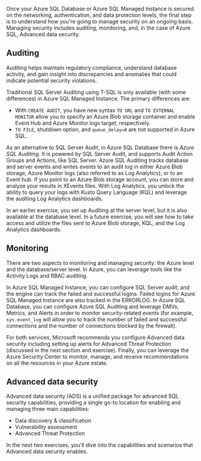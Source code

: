 Once your Azure SQL Database or Azure SQL Managed Instance is secured on the networking, authentication, and data protection levels, the final step is to understand how you're going to manage security on an ongoing basis. Managing security includes auditing, monitoring, and, in the case of Azure SQL, Advanced data security.

## Auditing

Auditing helps maintain regulatory compliance, understand database activity, and gain insight into discrepancies and anomalies that could indicate potential security violations.

Traditional SQL Server Auditing using T-SQL is only available (with some differences) in Azure SQL Managed Instance. The primary differences are:  

* With `CREATE AUDIT`, you have new syntax `TO URL` and `TO EXTERNAL MONITOR` allow you to specify an Azure Blob storage container and enable Event Hub and Azure Monitor logs target, respectively.  
* `TO FILE`, shutdown option, and `queue_delay=0` are not supported in Azure SQL.

As an alternative to SQL Server Audit, in Azure SQL Database there is *Azure SQL Auditing*. It is powered by SQL Server Audit, and supports Audit Action Groups and Actions, like SQL Server. Azure SQL Auditing tracks database and server events and writes events to an audit log in either Azure Blob storage, Azure Monitor logs (also referred to as Log Analytics), or to an Event hub. If you point to an Azure Blob storage account, you can store and analyze your results in XEvents files. With Log Analytics, you unlock the ability to query your logs with Kusto Query Language (KQL) and leverage the auditing Log Analytics dashboards.

In an earlier exercise, you set up Auditing at the server level, but it is also available at the database level. In a future exercise, you will see how to take access and utilize the files sent to Azure Blob storage, KQL, and the Log Analytics dashboards.

## Monitoring

There are two aspects to monitoring and managing security: the Azure level and the database/server level. In Azure, you can leverage tools like the Activity Logs and RBAC auditing.

In Azure SQL Managed Instance, you can configure SQL Server audit, and the engine can track the failed and successful logins. Failed logins for Azure SQL Managed Instance are also tracked in the ERRORLOG. In Azure SQL Database, you can configure Azure SQL Auditing and leverage DMVs, Metrics, and Alerts in order to monitor security-related events (for example, `sys.event_log` will allow you to track the number of failed and successful connections and the number of connections blocked by the firewall).  

For both services, Microsoft recommends you configure Advanced data security including setting up alerts for Advanced Threat Protection (discussed in the next section and exercise). Finally, you can leverage the Azure Security Center to monitor, manage, and receive recommendations on all the resources in your Azure estate.

## Advanced data security

Advanced data security (ADS) is a unified package for advanced SQL security capabilities, providing a single go-to location for enabling and managing three main capabilities:  

* Data discovery & classification
* Vulnerability assessment
* Advanced Threat Protection

In the next two exercises, you'll dive into the capabilities and scenarios that Advanced data security enables.
